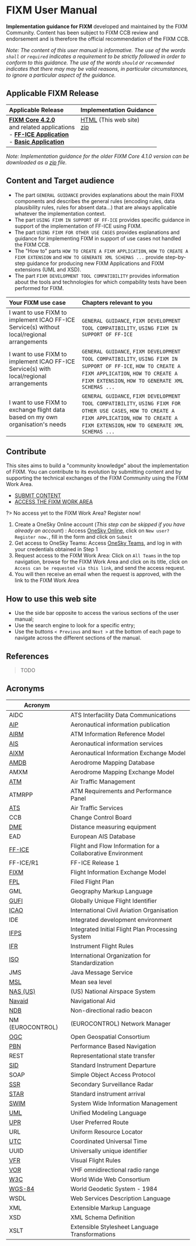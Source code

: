 # FIXM User Manual

**Implementation guidance for FIXM** developed and maintained by the FIXM Community. Content has been subject to FIXM CCB review and endorsement and is therefore the official recommendation of the FIXM CCB.

*Note: The content of this user manual is informative. The use of the words `shall` or `required` indicates a requirement to be strictly followed in order to conform to this guidance. The use of the words `should` or `recommended` indicates that there may may be valid reasons, in particular circumstances, to ignore a particular aspect of the guidance.*

## Applicable FIXM Release

|Applicable Release| Implementation Guidance |
|:-|:------|
| **[FIXM Core 4.2.0][FIXM Core 4.2.0]**<br>and related applications<br>- **[FF-ICE Application][FF-ICE Application]**<br>- **[Basic Application][Basic Application]** | [HTML]() (This web site)<br>[zip]()<br><br><br>|

*Note: Implementation guidance for the older FIXM Core 4.1.0 version can be downloaded as a [zip](https://www.fixm.aero/documents/FIXM%20Implementation%20Guidance_FIXM%20v4.1.0.zip) file.*

## Content and Target audience

- The part `GENERAL GUIDANCE` provides explanations about the main FIXM components and describes the general rules (encoding rules, data plausibility rules, rules for absent data…) that are always applicable whatever the implementation context.
- The part `USING FIXM IN SUPPORT OF FF-ICE` provides specific guidance in support of the implementation of FF-ICE using FIXM.
- The part `USING FIXM FOR OTHER USE CASES` provides explanations and guidance for implementing FIXM in support of use cases not handled the FIXM CCB.
- The "How to" parts `HOW TO CREATE A FIXM APPLICATION`, `HOW TO CREATE A FIXM EXTENSION` and `HOW TO GENERATE XML SCHEMAS ...` provide step-by-step guidance for producing new FIXM Applications and FIXM extensions (UML and XSD).
- The part `FIXM DEVELOPMENT TOOL COMPATIBILITY` provides information about the tools and technologies for which compability tests have been performed for FIXM.

| Your FIXM use case | Chapters relevant to you |
|:-|:---| 
| I want to use FIXM to implement ICAO FF-ICE Service(s) without local/regional arrangements | `GENERAL GUIDANCE`, `FIXM DEVELOPMENT TOOL COMPATIBILITY`, `USING FIXM IN SUPPORT OF FF-ICE` |
| I want to use FIXM to implement ICAO FF-ICE Service(s) with local/regional arrangements | `GENERAL GUIDANCE`, `FIXM DEVELOPMENT TOOL COMPATIBILITY`, `USING FIXM IN SUPPORT OF FF-ICE`, `HOW TO CREATE A FIXM APPLICATION`, `HOW TO CREATE A FIXM EXTENSION`, `HOW TO GENERATE XML SCHEMAS ...`|
| I want to use FIXM to exchange flight data based on my own organisation's needs | `GENERAL GUIDANCE`, `FIXM DEVELOPMENT TOOL COMPATIBILITY`, `USING FIXM FOR OTHER USE CASES`, `HOW TO CREATE A FIXM APPLICATION`, `HOW TO CREATE A FIXM EXTENSION`, `HOW TO GENERATE XML SCHEMAS ...` |


## Contribute

This sites aims to build a "community knowledge" about the implementation of FIXM. You can contribute to its evolution by submitting content and by supporting the technical exchanges of the FIXM Community using the FIXM Work Area.

- [SUBMIT CONTENT][SUBMIT CONTENT]
- [ACCESS THE FIXM WORK AREA][ACCESS THE FIXM WORK AREA]

?> No access yet to the FIXM Work Area? Register now!

1. Create a OneSky Online account (*This step can be skipped if you have already an account*) : Access [OneSky Online][OneSky Online], click on `New user? Register now.`, fill in the form and click on `Submit`
2. Get access to OneSky Teams: Access [OneSky Teams][OneSky Teams], and log in with your credentials obtained in Step 1
3. Request access to the FIXM Work Area: Click on `All Teams` in the top navigation, browse for the FIXM Work Area and click on its title, click on `Access can be requested via this link`, and send the access request.
4. You will then receive an email when the request is approved, with the link to the FIXM Work Area

## How to use this web site

- Use the side bar opposite to access the various sections of the user manual;
- Use the search engine to look for a specific entry;
- Use the buttons `< Previous` and `Next >` at the bottom of each page to navigate across the different sections of the manual.


## References

> TODO

## Acronyms

| **Acronym** |                                                                          |
|-------------|--------------------------------------------------------------------------|
| AIDC             | ATS Interfacility Data Communications |
| [AIP][AIP]       | Aeronautical information publication |
| [AIRM][AIRM]     | ATM Information Reference Model |
| [AIS][AIS]       | Aeronautical information services |
| [AIXM][AIXM]     | Aeronautical Information Exchange Model |
| [AMDB][AMDB]     | Aerodrome Mapping Database |
| AMXM             | Aerodrome Mapping Exchange Model |
| [ATM][ATM]       | Air Traffic Management |
| ATMRPP           | ATM Requirements and Performance Panel |
| [ATS][ATS]       | Air Traffic Services |
| CCB              | Change Control Board |
| [DME][DME]       | Distance measuring equipment |
| EAD              | European AIS Database |
| [FF-ICE][FF-ICE] | Flight and Flow Information for a Collaborative Environment |
| FF-ICE/R1        | FF-ICE Release 1 |
| [FIXM][FIXM]     | Flight Information Exchange Model |
| [FPL][FPL]       | Filed Flight Plan |
| GML              | Geography Markup Language |
| [GUFI][GUFI]     | Globally Unique Flight Identifier |
| [ICAO][ICAO]     | International Civil Aviation Organisation |
| IDE              | Integrated development environment |
| [IFPS][IFPS]     | Integrated Initial Flight Plan Processing System |
| [IFR][IFR]       | Instrument Flight Rules |
| [ISO][ISO]       | International Organization for Standardization |
| JMS              | Java Message Service |
| [MSL][MSL]       | Mean sea level |
| [NAS (US)][NAS (US)] | (US) National Airspace System |
| [Navaid][Navaid] | Navigational Aid |
| [NDB][NDB]       | Non-directional radio beacon |
| NM (EUROCONTROL) | (EUROCONTROL) Network Manager |
| [OGC][OGC]       | Open Geospatial Consortium |
| [PBN][PBN]       | Performance Based Navigation |
| REST             | Representational state transfer |
| [SID][SID]       | Standard Instrument Departure |
| SOAP             | Simple Object Access Protocol |
| [SSR][SSR]       | Secondary Surveillance Radar |
| [STAR][STAR]     | Standard instrument arrival |
| [SWIM][SWIM]     | System Wide Information Management |
| [UML][UML]       | Unified Modeling Language |
| [UPR][UPR]       | User Preferred Route |
| URL              | Uniform Resource Locator |
| [UTC][UTC]       | Coordinated Universal Time |
| UUID             | Universally unique identifier |
| [VFR][VFR]       | Visual Flight Rules |
| [VOR][VOR]       | VHF omnidirectional radio range |
| [W3C][W3C]       | World Wide Web Consortium |
| [WGS-84][WGS-84] | World Geodetic System - 1984 |
| WSDL             | Web Services Description Language |
| XML              | Extensible Markup Language |
| XSD              | XML Schema Definition |
| XSLT             | Extensible Stylesheet Language Transformations |


[FIXM Core 4.2.0]: https://www.fixm.aero/release.pl?rel=FIXM-4.2.0
[FF-ICE Application]: https://www.fixm.aero/release.pl?rel=FFICE-Msg-1.0.0
[Basic Application]: https://www.fixm.aero/release.pl?rel=Basic-Msg-1.0.0

[AIP]: http://airm.aero/viewer/1.0.0/includes-supplements/contextual-model-abbreviations.html#AIP
[AIRM]: http://airm.aero/viewer/1.0.0/includes-supplements/contextual-model-abbreviations.html#AIRM
[AIS]: http://airm.aero/viewer/1.0.0/includes-supplements/contextual-model-abbreviations.html#AIS
[AIXM]: http://airm.aero/viewer/1.0.0/includes-supplements/contextual-model-abbreviations.html#AIXM
[AMDB]: http://airm.aero/viewer/1.0.0/includes-supplements/contextual-model-abbreviations.html#AMDB
[ATM]: http://airm.aero/viewer/1.0.0/includes-supplements/contextual-model-abbreviations.html#ATM
[ATS]: http://airm.aero/viewer/1.0.0/includes-supplements/contextual-model-abbreviations.html#ATS
[DME]: http://airm.aero/viewer/1.0.0/includes-supplements/contextual-model-abbreviations.html#DME
[FF-ICE]: http://airm.aero/viewer/1.0.0/includes-supplements/contextual-model-abbreviations.html#FF-ICE
[FIXM]: http://airm.aero/viewer/1.0.0/includes-supplements/contextual-model-abbreviations.html#FIXM
[FPL]: http://airm.aero/viewer/1.0.0/includes-supplements/contextual-model-abbreviations.html#FPL
[GUFI]: http://airm.aero/viewer/1.0.0/includes-supplements/contextual-model-abbreviations.html#GUFI
[ICAO]: http://airm.aero/viewer/1.0.0/includes-supplements/contextual-model-abbreviations.html#ICAO
[IFPS]: http://airm.aero/viewer/1.0.0/includes-supplements/contextual-model-abbreviations.html#IFPS
[IFR]: http://airm.aero/viewer/1.0.0/includes-supplements/contextual-model-abbreviations.html#IFR
[ISO]: http://airm.aero/viewer/1.0.0/includes-supplements/contextual-model-abbreviations.html#ISO
[MSL]: http://airm.aero/viewer/1.0.0/includes-supplements/contextual-model-abbreviations.html#MSL
[NAS (US)]: http://airm.aero/viewer/1.0.0/includes-supplements/contextual-model-abbreviations.html#NAS
[Navaid]: http://airm.aero/viewer/1.0.0/includes-supplements/contextual-model-abbreviations.html#Navaid
[NDB]: http://airm.aero/viewer/1.0.0/includes-supplements/contextual-model-abbreviations.html#NDB
[OGC]: http://airm.aero/viewer/1.0.0/includes-supplements/contextual-model-abbreviations.html#OGC
[PBN]: http://airm.aero/viewer/1.0.0/includes-supplements/contextual-model-abbreviations.html#PBN
[SID]: http://airm.aero/viewer/1.0.0/includes-supplements/contextual-model-abbreviations.html#SID
[SSR]: http://airm.aero/viewer/1.0.0/includes-supplements/contextual-model-abbreviations.html#SSR
[STAR]: http://airm.aero/viewer/1.0.0/includes-supplements/contextual-model-abbreviations.html#STAR
[SWIM]: http://airm.aero/viewer/1.0.0/includes-supplements/contextual-model-abbreviations.html#SWIM
[UML]: http://airm.aero/viewer/1.0.0/includes-supplements/contextual-model-abbreviations.html#UML
[UPR]: http://airm.aero/viewer/1.0.0/includes-supplements/contextual-model-abbreviations.html#UPR
[UTC]: http://airm.aero/viewer/1.0.0/includes-supplements/contextual-model-abbreviations.html#UTC
[VFR]: http://airm.aero/viewer/1.0.0/includes-supplements/contextual-model-abbreviations.html#VFR
[VOR]: http://airm.aero/viewer/1.0.0/includes-supplements/contextual-model-abbreviations.html#VOR
[W3C]: http://airm.aero/viewer/1.0.0/includes-supplements/contextual-model-abbreviations.html#W3C
[WGS-84]: http://airm.aero/viewer/1.0.0/includes-supplements/contextual-model-abbreviations.html#WGS84

[OneSky Online]: https://ext.eurocontrol.int/
[OneSky Teams]: https://ost.eurocontrol.int/Pages/default.aspx
[ACCESS THE FIXM WORK AREA]: https://ost.eurocontrol.int/sites/FIXM/SitePages/Home.aspx
[SUBMIT CONTENT]: https://www.fixm.aero/content/contact.pl?category=Technical&version=Other&versionOther=FIXM%20User%20Manual&details=Describe%20proposed%20content%20here
